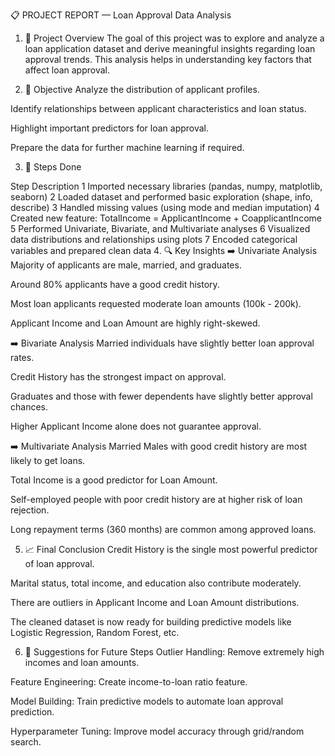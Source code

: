 📋 PROJECT REPORT — Loan Approval Data Analysis
1. 🏁 Project Overview
The goal of this project was to explore and analyze a loan application dataset and derive meaningful insights regarding loan approval trends. This analysis helps in understanding key factors that affect loan approval.

2. 🎯 Objective
Analyze the distribution of applicant profiles.

Identify relationships between applicant characteristics and loan status.

Highlight important predictors for loan approval.

Prepare the data for further machine learning if required.

3. 🔨 Steps Done

Step	Description
1	Imported necessary libraries (pandas, numpy, matplotlib, seaborn)
2	Loaded dataset and performed basic exploration (shape, info, describe)
3	Handled missing values (using mode and median imputation)
4	Created new feature: TotalIncome = ApplicantIncome + CoapplicantIncome
5	Performed Univariate, Bivariate, and Multivariate analyses
6	Visualized data distributions and relationships using plots
7	Encoded categorical variables and prepared clean data
4. 🔍 Key Insights
➡️ Univariate Analysis
Majority of applicants are male, married, and graduates.

Around 80% applicants have a good credit history.

Most loan applicants requested moderate loan amounts (100k - 200k).

Applicant Income and Loan Amount are highly right-skewed.

➡️ Bivariate Analysis
Married individuals have slightly better loan approval rates.

Credit History has the strongest impact on approval.

Graduates and those with fewer dependents have slightly better approval chances.

Higher Applicant Income alone does not guarantee approval.

➡️ Multivariate Analysis
Married Males with good credit history are most likely to get loans.

Total Income is a good predictor for Loan Amount.

Self-employed people with poor credit history are at higher risk of loan rejection.

Long repayment terms (360 months) are common among approved loans.

5. 📈 Final Conclusion
Credit History is the single most powerful predictor of loan approval.

Marital status, total income, and education also contribute moderately.

There are outliers in Applicant Income and Loan Amount distributions.

The cleaned dataset is now ready for building predictive models like Logistic Regression, Random Forest, etc.

6. 🌟 Suggestions for Future Steps
Outlier Handling: Remove extremely high incomes and loan amounts.

Feature Engineering: Create income-to-loan ratio feature.

Model Building: Train predictive models to automate loan approval prediction.

Hyperparameter Tuning: Improve model accuracy through grid/random search.

